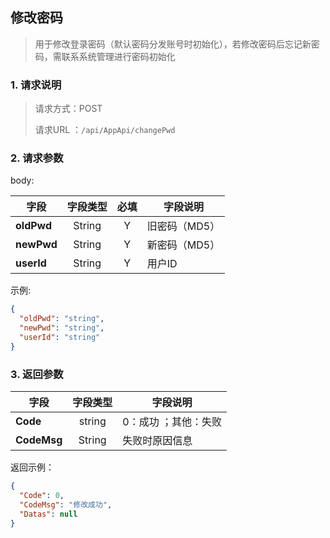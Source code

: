 ## 修改密码

> 用于修改登录密码（默认密码分发账号时初始化），若修改密码后忘记新密码，需联系系统管理进行密码初始化

### 1. 请求说明

> 请求方式：POST
>
> 请求URL ：`/api/AppApi/changePwd`

### 2. 请求参数

body:

| 字段       | 字段类型 | 必填 | 字段说明      |
| ---------- | :------: | :--: | ------------- |
| **oldPwd** |  String  |  Y   | 旧密码（MD5） |
| **newPwd** |  String  |  Y   | 新密码（MD5） |
| **userId** |  String  |  Y   | 用户ID        |

示例:

```json
{
  "oldPwd": "string",
  "newPwd": "string",
  "userId": "string"
}
```

### 3. 返回参数

| 字段        | 字段类型 | 字段说明             |
| ----------- | :------: | -------------------- |
| **Code**    |  string  | 0：成功 ；其他：失败 |
| **CodeMsg** |  String  | 失败时原因信息       |

返回示例：

```json
{
  "Code": 0,
  "CodeMsg": "修改成功",
  "Datas": null
}
```